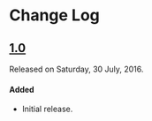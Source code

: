 # Change Log

## [1.0](https://github.com/shashankpali/ATZAlertController/releases/tag/1.0)
Released on Saturday, 30 July, 2016.

#### Added
* Initial release.